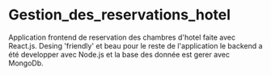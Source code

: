 # Gestion_des_reservations_hotel
Application frontend de reservation des chambres d'hotel faite avec React.js. Desing 'friendly' et beau pour le reste de l'application le backend a été developper avec Node.js et la base des donnée est gerer avec MongoDb.
